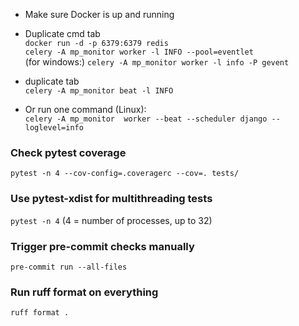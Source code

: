 - Make sure Docker is up and running
- Duplicate cmd tab  
  `docker run -d -p 6379:6379 redis`  
  `celery -A mp_monitor worker -l INFO --pool=eventlet`  
  (for windows:) `celery -A mp_monitor worker -l info -P gevent`
- duplicate tab  
  `celery -A mp_monitor beat -l INFO`

- Or run one command (Linux):  
  `celery -A mp_monitor  worker --beat --scheduler django --loglevel=info`

### Check pytest coverage

`pytest -n 4 --cov-config=.coveragerc --cov=. tests/`

### Use pytest-xdist for multithreading tests

`pytest -n 4` (4 = number of processes, up to 32)

### Trigger pre-commit checks manually

`pre-commit run --all-files`

### Run ruff format on everything

`ruff format .`
